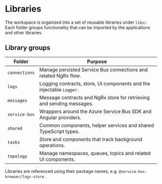 # Libraries

The workspace is organized into a set of reusable libraries under `libs/`. Each
folder groups functionality that can be imported by the applications and other
libraries.

## Library groups

| Folder | Purpose |
| ------ | ------- |
| `connections` | Manage persisted Service Bus connections and related NgRx flow. |
| `logs` | Logging contracts, store, UI components and the injectable `Logger`. |
| `messages` | Message contracts and NgRx store for retrieving and sending messages. |
| `service-bus` | Wrappers around the Azure Service Bus SDK and Angular providers. |
| `shared` | Common components, helper services and shared TypeScript types. |
| `tasks` | Store and components that track background operations. |
| `topology` | Manage namespaces, queues, topics and related UI components. |

Libraries are referenced using their package names, e.g.
`@service-bus-browser/logs-store`.
